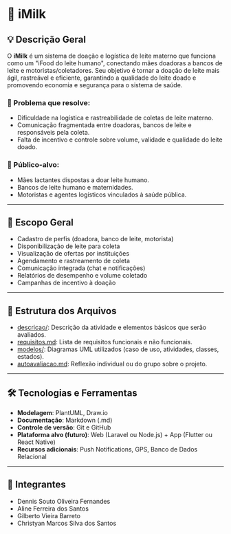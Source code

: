 # 📘 iMilk

## 💡 Descrição Geral

O **iMilk** é um sistema de doação e logística de leite materno que funciona como um "iFood do leite humano", conectando mães doadoras a bancos de leite e motoristas/coletadores. Seu objetivo é tornar a doação de leite mais ágil, rastreável e eficiente, garantindo a qualidade do leite doado e promovendo economia e segurança para o sistema de saúde.

### 🎯 Problema que resolve:
- Dificuldade na logística e rastreabilidade de coletas de leite materno.
- Comunicação fragmentada entre doadoras, bancos de leite e responsáveis pela coleta.
- Falta de incentivo e controle sobre volume, validade e qualidade do leite doado.

### 👥 Público-alvo:
- Mães lactantes dispostas a doar leite humano.
- Bancos de leite humano e maternidades.
- Motoristas e agentes logísticos vinculados à saúde pública.

---

## 📌 Escopo Geral

- Cadastro de perfis (doadora, banco de leite, motorista)
- Disponibilização de leite para coleta
- Visualização de ofertas por instituições
- Agendamento e rastreamento de coleta
- Comunicação integrada (chat e notificações)
- Relatórios de desempenho e volume coletado
- Campanhas de incentivo à doação

---

## 📁 Estrutura dos Arquivos
- [descricao/](./descricao/readme.md): Descrição da atividade e elementos básicos que serão avaliados.
- [requisitos.md](requisitos.md): Lista de requisitos funcionais e não funcionais.
- [modelos/](./modelos/readme.md): Diagramas UML utilizados (caso de uso, atividades, classes, estados).
- [autoavaliacao.md](./descricao/autoavaliacao.md): Reflexão individual ou do grupo sobre o projeto.

---

## 🛠️ Tecnologias e Ferramentas

- **Modelagem**: PlantUML, Draw.io
- **Documentação**: Markdown (.md)
- **Controle de versão**: Git e GitHub
- **Plataforma alvo (futuro)**: Web (Laravel ou Node.js) + App (Flutter ou React Native)
- **Recursos adicionais**: Push Notifications, GPS, Banco de Dados Relacional

---

## 👥 Integrantes

- Dennis Souto Oliveira Fernandes  
- Aline Ferreira dos Santos  
- Gilberto Vieira Barreto  
- Christyan Marcos Silva dos Santos  
